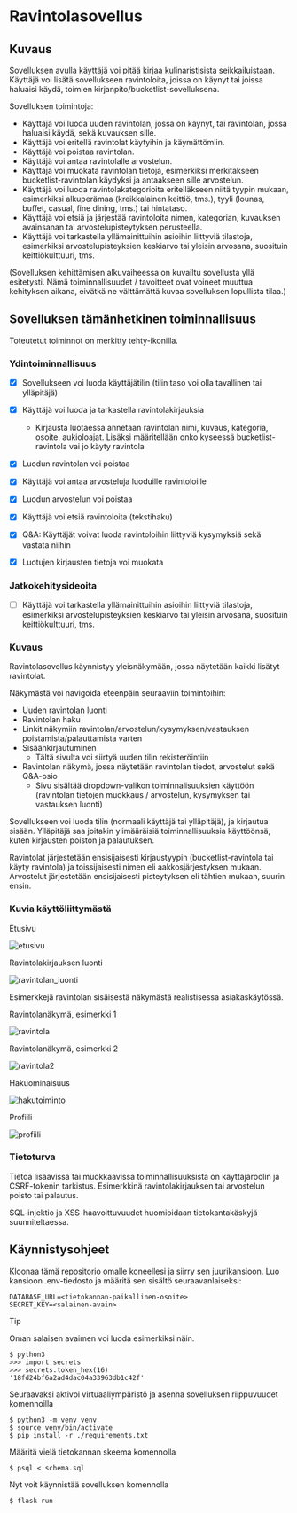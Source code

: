 # Ravintolasovellus

## Kuvaus

Sovelluksen avulla käyttäjä voi pitää kirjaa kulinaristisista seikkailuistaan. Käyttäjä voi lisätä sovellukseen ravintoloita, joissa on käynyt tai joissa haluaisi käydä, toimien kirjanpito/bucketlist-sovelluksena.

Sovelluksen toimintoja:
- Käyttäjä voi luoda uuden ravintolan, jossa on käynyt, tai ravintolan, jossa haluaisi käydä, sekä kuvauksen sille.
- Käyttäjä voi eritellä ravintolat käytyihin ja käymättömiin.
- Käyttäjä voi poistaa ravintolan.
- Käyttäjä voi antaa ravintolalle arvostelun.
- Käyttäjä voi muokata ravintolan tietoja, esimerkiksi merkitäkseen bucketlist-ravintolan käydyksi ja antaakseen sille arvostelun.
- Käyttäjä voi luoda ravintolakategorioita eritelläkseen niitä tyypin mukaan, esimerkiksi alkuperämaa (kreikkalainen keittiö, tms.), tyyli (lounas, buffet, casual, fine dining, tms.) tai hintataso.
- Käyttäjä voi etsiä ja järjestää ravintoloita nimen, kategorian, kuvauksen avainsanan tai arvostelupisteytyksen perusteella.
- Käyttäjä voi tarkastella yllämainittuihin asioihin liittyviä tilastoja, esimerkiksi arvostelupisteyksien keskiarvo tai yleisin arvosana, suosituin keittiökulttuuri, tms.

(Sovelluksen kehittämisen alkuvaiheessa on kuvailtu sovellusta yllä esitetysti. Nämä toiminnallisuudet / tavoitteet ovat voineet muuttua kehityksen aikana, eivätkä ne välttämättä kuvaa sovelluksen lopullista tilaa.)

## Sovelluksen tämänhetkinen toiminnallisuus

Toteutetut toiminnot on merkitty tehty-ikonilla.

### Ydintoiminnallisuus

- [x] Sovellukseen voi luoda käyttäjätilin (tilin taso voi olla tavallinen tai ylläpitäjä)
- [x] Käyttäjä voi luoda ja tarkastella ravintolakirjauksia
  - Kirjausta luotaessa annetaan ravintolan nimi, kuvaus, kategoria, osoite, aukioloajat. Lisäksi määritellään onko kyseessä bucketlist-ravintola vai jo käyty ravintola
- [x] Luodun ravintolan voi poistaa
- [x] Käyttäjä voi antaa arvosteluja luoduille ravintoloille
- [x] Luodun arvostelun voi poistaa
- [x] Käyttäjä voi etsiä ravintoloita (tekstihaku)
- [x] Q&A: Käyttäjät voivat luoda ravintoloihin liittyviä kysymyksiä sekä vastata niihin
- [x] Luotujen kirjausten tietoja voi muokata


### Jatkokehitysideoita
- [ ] Käyttäjä voi tarkastella yllämainittuihin asioihin liittyviä tilastoja, esimerkiksi arvostelupisteyksien keskiarvo tai yleisin arvosana, suosituin keittiökulttuuri, tms.

### Kuvaus

Ravintolasovellus käynnistyy yleisnäkymään, jossa näytetään kaikki lisätyt ravintolat. 

Näkymästä voi navigoida eteenpäin seuraaviin toimintoihin:
- Uuden ravintolan luonti
- Ravintolan haku
- Linkit näkymiin ravintolan/arvostelun/kysymyksen/vastauksen poistamista/palauttamista varten
- Sisäänkirjautuminen
  - Tältä sivulta voi siirtyä uuden tilin rekisteröintiin
- Ravintolan näkymä, jossa näytetään ravintolan tiedot, arvostelut sekä Q&A-osio
  - Sivu sisältää dropdown-valikon toiminnalisuuksien käyttöön (ravintolan tietojen muokkaus / arvostelun, kysymyksen tai vastauksen luonti)

Sovellukseen voi luoda tilin (normaali käyttäjä tai ylläpitäjä), ja kirjautua sisään. Ylläpitäjä saa joitakin ylimääräisiä toiminnallisuuksia käyttöönsä, kuten kirjausten poiston ja palautuksen. 

Ravintolat järjestetään ensisijaisesti kirjaustyypin (bucketlist-ravintola tai käyty ravintola) ja toissijaisesti nimen eli aakkosjärjestyksen mukaan. Arvostelut järjestetään ensisijaisesti pisteytyksen eli tähtien mukaan, suurin ensin.


### Kuvia käyttöliittymästä

Etusivu

![etusivu](https://github.com/kuosaton/tsoha-ravintolasovellus/assets/120479105/bdb9bcf7-616b-4f11-ba52-769aa0ae4823)

Ravintolakirjauksen luonti

![ravintolan_luonti](https://github.com/kuosaton/tsoha-ravintolasovellus/assets/120479105/bdf160e9-1bf6-4921-b802-61e219d4dea8)


Esimerkkejä ravintolan sisäisestä näkymästä realistisessa asiakaskäytössä.

Ravintolanäkymä, esimerkki 1

![ravintola](https://github.com/kuosaton/tsoha-ravintolasovellus/assets/120479105/2c201a4a-ff54-4aa7-bbd6-259381e45ba9)

Ravintolanäkymä, esimerkki 2

![ravintola2](https://github.com/kuosaton/tsoha-ravintolasovellus/assets/120479105/2d3625b2-2a57-45bc-acc1-f21d865929e9)

Hakuominaisuus

![hakutoiminto](https://github.com/kuosaton/tsoha-ravintolasovellus/assets/120479105/762bd9ff-805b-460a-8ed2-b94fc70ff50f)

Profiili

![profiili](https://github.com/kuosaton/tsoha-ravintolasovellus/assets/120479105/4e2a8213-c4be-43b6-9e14-9ec73be0b81e)


### Tietoturva

Tietoa lisäävissä tai muokkaavissa toiminnallisuuksista on käyttäjäroolin ja CSRF-tokenin tarkistus. Esimerkkinä ravintolakirjauksen tai arvostelun poisto tai palautus.

SQL-injektio ja XSS-haavoittuvuudet huomioidaan tietokantakäskyjä suunniteltaessa.

## Käynnistysohjeet

Kloonaa tämä repositorio omalle koneellesi ja siirry sen juurikansioon. Luo kansioon .env-tiedosto ja määritä sen sisältö seuraavanlaiseksi:
```
DATABASE_URL=<tietokannan-paikallinen-osoite>
SECRET_KEY=<salainen-avain>
```
> [!TIP]
> Oman salaisen avaimen voi luoda esimerkiksi näin.
```
$ python3
>>> import secrets
>>> secrets.token_hex(16)
'18fd24bf6a2ad4dac04a33963db1c42f'
```

Seuraavaksi aktivoi virtuaaliympäristö ja asenna sovelluksen riippuvuudet komennoilla
```
$ python3 -m venv venv
$ source venv/bin/activate
$ pip install -r ./requirements.txt
```
Määritä vielä tietokannan skeema komennolla
```
$ psql < schema.sql
```
Nyt voit käynnistää sovelluksen komennolla
```
$ flask run
```
